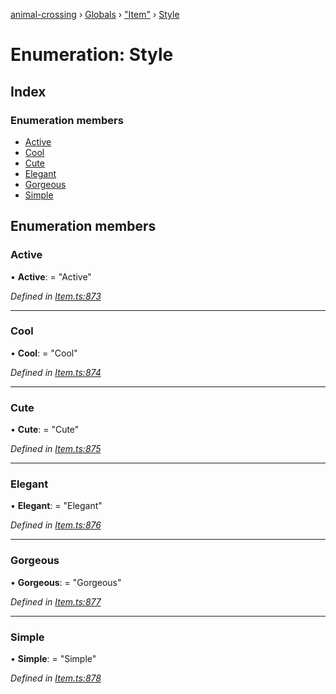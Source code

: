 [animal-crossing](../README.md) › [Globals](../globals.md) › ["Item"](../modules/_item_.md) › [Style](_item_.style.md)

# Enumeration: Style

## Index

### Enumeration members

* [Active](_item_.style.md#active)
* [Cool](_item_.style.md#cool)
* [Cute](_item_.style.md#cute)
* [Elegant](_item_.style.md#elegant)
* [Gorgeous](_item_.style.md#gorgeous)
* [Simple](_item_.style.md#simple)

## Enumeration members

###  Active

• **Active**: = "Active"

*Defined in [Item.ts:873](https://github.com/Norviah/animal-crossing/blob/682361d/module/types/Item.ts#L873)*

___

###  Cool

• **Cool**: = "Cool"

*Defined in [Item.ts:874](https://github.com/Norviah/animal-crossing/blob/682361d/module/types/Item.ts#L874)*

___

###  Cute

• **Cute**: = "Cute"

*Defined in [Item.ts:875](https://github.com/Norviah/animal-crossing/blob/682361d/module/types/Item.ts#L875)*

___

###  Elegant

• **Elegant**: = "Elegant"

*Defined in [Item.ts:876](https://github.com/Norviah/animal-crossing/blob/682361d/module/types/Item.ts#L876)*

___

###  Gorgeous

• **Gorgeous**: = "Gorgeous"

*Defined in [Item.ts:877](https://github.com/Norviah/animal-crossing/blob/682361d/module/types/Item.ts#L877)*

___

###  Simple

• **Simple**: = "Simple"

*Defined in [Item.ts:878](https://github.com/Norviah/animal-crossing/blob/682361d/module/types/Item.ts#L878)*
